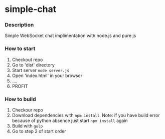 # simple-chat
### Description
Simple WebSocket chat implimentation with node.js and pure js

### How to start
1. Checkout repo
2. Go to 'dist' directory
3. Start server `node server.js`
4. Open 'index.html' in your browser
5. ....
6. PROFIT

### How to build
1. Checkour repo
2. Download dependencies with `npm install`. Note: if you have build error because of python absence just start `npm install` again
3. Build with `gulp`
4. Go to step 2 of start order

